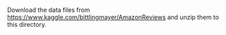 Download the data files from https://www.kaggle.com/bittlingmayer/AmazonReviews and unzip them to this directory.
